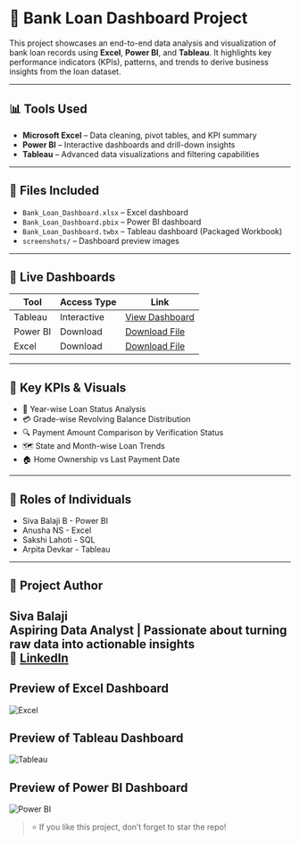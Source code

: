 # 🏦 Bank Loan Dashboard Project

This project showcases an end-to-end data analysis and visualization of bank loan records using **Excel**, **Power BI**, and **Tableau**. It highlights key performance indicators (KPIs), patterns, and trends to derive business insights from the loan dataset.

---

## 📊 Tools Used

- **Microsoft Excel** – Data cleaning, pivot tables, and KPI summary
- **Power BI** – Interactive dashboards and drill-down insights
- **Tableau** – Advanced data visualizations and filtering capabilities

---

## 📁 Files Included

- `Bank_Loan_Dashboard.xlsx` – Excel dashboard
- `Bank_Loan_Dashboard.pbix` – Power BI dashboard
- `Bank_Loan_Dashboard.twbx` – Tableau dashboard (Packaged Workbook)
- `screenshots/` – Dashboard preview images

---

## 🔗 Live Dashboards

| Tool      | Access Type  | Link |
|-----------|--------------|------|
| Tableau   | Interactive  | [View Dashboard](https://public.tableau.com/app/profile/siva.balaji1538/viz/BankLoanAnalytics_TableauDashboard/Dashboard1?publish=yes) |
| Power BI  | Download     | [Download File](https://drive.google.com/drive/folders/133QOeoeIy7zvP3_aN1GZj_WuuSTs5bEq?usp=sharing) |
| Excel     | Download     | [Download File](https://drive.google.com/drive/folders/133QOeoeIy7zvP3_aN1GZj_WuuSTs5bEq?usp=sharing) |

---

## 📌 Key KPIs & Visuals

- 📅 Year-wise Loan Status Analysis  
- 💳 Grade-wise Revolving Balance Distribution  
- 🔍 Payment Amount Comparison by Verification Status  
- 🗺️ State and Month-wise Loan Trends  
- 🏠 Home Ownership vs Last Payment Date

---
## 📌 Roles of Individuals

- Siva Balaji B - Power BI
- Anusha NS - Excel
- Sakshi Lahoti - SQL
- Arpita Devkar - Tableau

---

## 👤 Project Author

**Siva Balaji**  
Aspiring Data Analyst | Passionate about turning raw data into actionable insights  
🔗 [LinkedIn](https://www.linkedin.com/in/sivabalaji-dataanalyst)
---

## Preview of Excel Dashboard
![Excel](https://github.com/user-attachments/assets/20d1fac1-dd9f-493a-ab8e-0d365fac72e9)

## Preview of Tableau Dashboard
![Tableau](https://github.com/user-attachments/assets/a16c0dc7-bb85-44d1-956a-3896dd0a6dd4)


## Preview of Power BI Dashboard
![Power BI](https://github.com/user-attachments/assets/74a0fa59-4849-4517-89bf-04281861d07f)

> ⭐ If you like this project, don’t forget to star the repo!

